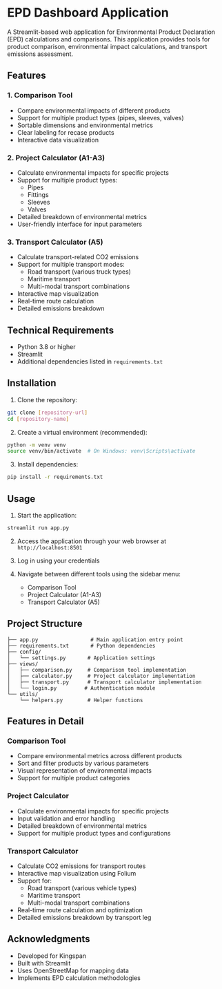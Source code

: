 # EPD Dashboard Application

A Streamlit-based web application for Environmental Product Declaration (EPD) calculations and comparisons. This application provides tools for product comparison, environmental impact calculations, and transport emissions assessment.

## Features

### 1. Comparison Tool
- Compare environmental impacts of different products
- Support for multiple product types (pipes, sleeves, valves)
- Sortable dimensions and environmental metrics
- Clear labeling for recase products
- Interactive data visualization

### 2. Project Calculator (A1-A3)
- Calculate environmental impacts for specific projects
- Support for multiple product types:
  - Pipes
  - Fittings
  - Sleeves
  - Valves
- Detailed breakdown of environmental metrics
- User-friendly interface for input parameters

### 3. Transport Calculator (A5)
- Calculate transport-related CO2 emissions
- Support for multiple transport modes:
  - Road transport (various truck types)
  - Maritime transport
  - Multi-modal transport combinations
- Interactive map visualization
- Real-time route calculation
- Detailed emissions breakdown

## Technical Requirements

- Python 3.8 or higher
- Streamlit
- Additional dependencies listed in `requirements.txt`

## Installation

1. Clone the repository:
```bash
git clone [repository-url]
cd [repository-name]
```

2. Create a virtual environment (recommended):
```bash
python -m venv venv
source venv/bin/activate  # On Windows: venv\Scripts\activate
```

3. Install dependencies:
```bash
pip install -r requirements.txt
```

## Usage

1. Start the application:
```bash
streamlit run app.py
```

2. Access the application through your web browser at `http://localhost:8501`

3. Log in using your credentials

4. Navigate between different tools using the sidebar menu:
   - Comparison Tool
   - Project Calculator (A1-A3)
   - Transport Calculator (A5)

## Project Structure

```
├── app.py                 # Main application entry point
├── requirements.txt       # Python dependencies
├── config/
│   └── settings.py       # Application settings
├── views/
│   ├── comparison.py     # Comparison tool implementation
│   ├── calculator.py     # Project calculator implementation
│   ├── transport.py      # Transport calculator implementation
│   └── login.py         # Authentication module
└── utils/
    └── helpers.py        # Helper functions
```

## Features in Detail

### Comparison Tool
- Compare environmental metrics across different products
- Sort and filter products by various parameters
- Visual representation of environmental impacts
- Support for multiple product categories

### Project Calculator
- Calculate environmental impacts for specific projects
- Input validation and error handling
- Detailed breakdown of environmental metrics
- Support for multiple product types and configurations

### Transport Calculator
- Calculate CO2 emissions for transport routes
- Interactive map visualization using Folium
- Support for:
  - Road transport (various vehicle types)
  - Maritime transport
  - Multi-modal transport combinations
- Real-time route calculation and optimization
- Detailed emissions breakdown by transport leg

## Acknowledgments

- Developed for Kingspan
- Built with Streamlit
- Uses OpenStreetMap for mapping data
- Implements EPD calculation methodologies 